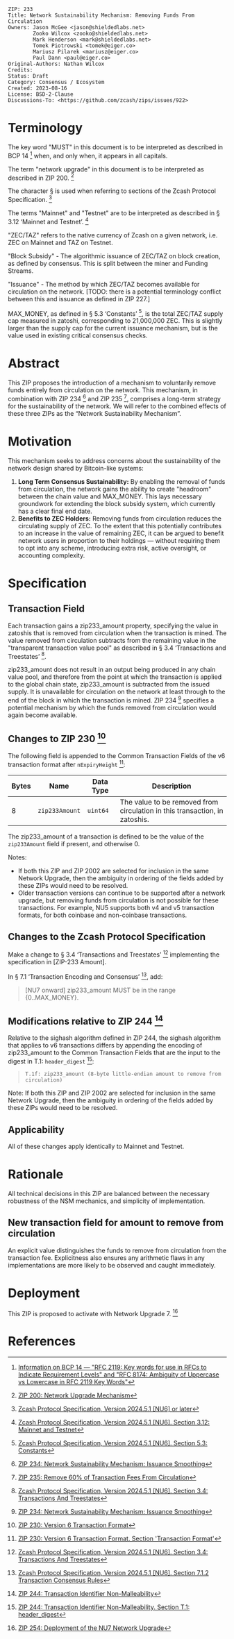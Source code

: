 ```
ZIP: 233
Title: Network Sustainability Mechanism: Removing Funds From Circulation
Owners: Jason McGee <jason@shieldedlabs.net>
        Zooko Wilcox <zooko@shieldedlabs.net>
        Mark Henderson <mark@shieldedlabs.net>
        Tomek Piotrowski <tomek@eiger.co>
        Mariusz Pilarek <mariusz@eiger.co>
        Paul Dann <paul@eiger.co>
Original-Authors: Nathan Wilcox
Credits:
Status: Draft
Category: Consensus / Ecosystem
Created: 2023-08-16
License: BSD-2-Clause
Discussions-To: <https://github.com/zcash/zips/issues/922>
```


# Terminology

The key word "MUST" in this document is to be interpreted as described in
BCP 14 [^BCP14] when, and only when, it appears in all capitals.

The term "network upgrade" in this document is to be interpreted as described
in ZIP 200. [^zip-0200]

The character § is used when referring to sections of the Zcash Protocol
Specification. [^protocol]

The terms "Mainnet" and "Testnet" are to be interpreted as described in
§ 3.12 ‘Mainnet and Testnet’. [^protocol-networks]

"ZEC/TAZ" refers to the native currency of Zcash on a given network, i.e.
ZEC on Mainnet and TAZ on Testnet.

"Block Subsidy" - The algorithmic issuance of ZEC/TAZ on block creation, as
defined by consensus. This is split between the miner and Funding Streams.

"Issuance" - The method by which ZEC/TAZ becomes available for circulation
on the network. [TODO: there is a potential terminology conflict between
this and issuance as defined in ZIP 227.]

$\mathsf{MAX\_MONEY}$, as defined in § 5.3 ‘Constants’ [^protocol-constants],
is the total ZEC/TAZ supply cap measured in zatoshi, corresponding to
21,000,000 ZEC. This is slightly larger than the supply cap for the current
issuance mechanism, but is the value used in existing critical consensus
checks.


# Abstract

This ZIP proposes the introduction of a mechanism to voluntarily remove funds
entirely from circulation on the network. This mechanism, in combination with
ZIP 234 [^zip-0234] and ZIP 235 [^zip-0235], comprises a long-term strategy for
the sustainability of the network. We will refer to the combined effects of
these three ZIPs as the “Network Sustainability Mechanism”.


# Motivation

This mechanism seeks to address concerns about the sustainability of the network
design shared by Bitcoin-like systems:

1. **Long Term Consensus Sustainability:** By enabling the removal of funds from
   circulation, the network gains the ability to create "headroom" between the
   chain value and $\mathsf{MAX\_MONEY}$. This lays necessary groundwork for
   extending the block subsidy system, which currently has a clear final end
   date.
2. **Benefits to ZEC Holders:** Removing funds from circulation reduces the
   circulating supply of ZEC. To the extent that this potentially contributes to
   an increase in the value of remaining ZEC, it can be argued to benefit network
   users in proportion to their holdings — without requiring them to opt into any
   scheme, introducing extra risk, active oversight, or accounting complexity.


# Specification

## Transaction Field

Each transaction gains a $\mathsf{zip233\_amount}$ property, specifying the
value in zatoshis that is removed from circulation when the transaction is
mined. The value removed from circulation subtracts from the remaining value in
the "transparent transaction value pool" as described in § 3.4 ‘Transactions and
Treestates’ [^protocol-transactions].

$\mathsf{zip233\_amount}$ does not result in an output being produced in any
chain value pool, and therefore from the point at which the transaction is
applied to the global chain state, $\mathsf{zip233\_amount}$ is subtracted from
the issued supply. It is unavailable for circulation on the network at least
through to the end of the block in which the transaction is mined. ZIP 234
[^zip-0234] specifies a potential mechanism by which the funds removed from
circulation would again become available.

## Changes to ZIP 230 [^zip-0230]

The following field is appended to the Common Transaction Fields of the v6
transaction format after `nExpiryHeight` [^zip-0230-transaction-format]:

| Bytes | Name           | Data Type | Description                                                                |
|-------|----------------|-----------|----------------------------------------------------------------------------|
|   8   | `zip233Amount` | `uint64`  | The value to be removed from circulation in this transaction, in zatoshis. |

The $\mathsf{zip233\_amount}$ of a transaction is defined to be the value of the
`zip233Amount` field if present, and otherwise 0.

Notes:

* If both this ZIP and ZIP 2002 are selected for inclusion in the same Network
  Upgrade, then the ambiguity in ordering of the fields added by these ZIPs
  would need to be resolved.
* Older transaction versions can continue to be supported after a network
  upgrade, but removing funds from circulation is not possible for these
  transactions. For example, NU5 supports both v4 and v5 transaction formats,
  for both coinbase and non-coinbase transactions.

## Changes to the Zcash Protocol Specification

Make a change to § 3.4 ‘Transactions and Treestates’ [^protocol-transactions]
implementing the specification in [ZIP-233 Amount].

In § 7.1 ‘Transaction Encoding and Consensus’ [^protocol-txnconsensus], add:

> [NU7 onward] $\mathsf{zip233\_amount}$ MUST be in the range $\{ 0 .. \mathsf{MAX\_MONEY} \}$.

## Modifications relative to ZIP 244 [^zip-0244]

Relative to the sighash algorithm defined in ZIP 244, the sighash algorithm
that applies to v6 transactions differs by appending the encoding of
$\mathsf{zip233\_amount}$ to the Common Transaction Fields that are the input
to the digest in T.1: `header_digest` [^zip-0244-t-1-header-digest]:

>     T.1f: zip233_amount (8-byte little-endian amount to remove from circulation)

Note: If both this ZIP and ZIP 2002 are selected for inclusion in the same
Network Upgrade, then the ambiguity in ordering of the fields added by these
ZIPs would need to be resolved.

## Applicability

All of these changes apply identically to Mainnet and Testnet.


# Rationale

All technical decisions in this ZIP are balanced between the necessary
robustness of the NSM mechanics, and simplicity of implementation.

## New transaction field for amount to remove from circulation

An explicit value distinguishes the funds to remove from circulation from
the transaction fee. Explicitness also ensures any arithmetic flaws in any
implementations are more likely to be observed and caught immediately.


# Deployment

This ZIP is proposed to activate with Network Upgrade 7. [^zip-0254]


# References

[^BCP14]: [Information on BCP 14 — "RFC 2119: Key words for use in RFCs to Indicate Requirement Levels" and "RFC 8174: Ambiguity of Uppercase vs Lowercase in RFC 2119 Key Words"](https://www.rfc-editor.org/info/bcp14)

[^protocol]: [Zcash Protocol Specification, Version 2024.5.1 [NU6] or later](protocol/protocol.pdf)

[^protocol-transactions]: [Zcash Protocol Specification, Version 2024.5.1 [NU6]. Section 3.4: Transactions And Treestates](protocol/protocol.pdf#transactions)

[^protocol-networks]: [Zcash Protocol Specification, Version 2024.5.1 [NU6]. Section 3.12: Mainnet and Testnet](protocol/protocol.pdf#networks)

[^protocol-constants]: [Zcash Protocol Specification, Version 2024.5.1 [NU6]. Section 5.3: Constants](protocol/protocol.pdf#constants)

[^protocol-txnconsensus]: [Zcash Protocol Specification, Version 2024.5.1 [NU6]. Section 7.1.2 Transaction Consensus Rules](protocol/protocol.pdf#txnconsensus)

[^zip-0200]: [ZIP 200: Network Upgrade Mechanism](zip-0200.rst)

[^zip-0230]: [ZIP 230: Version 6 Transaction Format](zip-0230.rst)

[^zip-0230-transaction-format]: [ZIP 230: Version 6 Transaction Format. Section 'Transaction Format'](zip-0230#transaction-format)

[^zip-0234]: [ZIP 234: Network Sustainability Mechanism: Issuance Smoothing](zip-0234.rst)

[^zip-0235]: [ZIP 235: Remove 60% of Transaction Fees From Circulation](zip-0235.rst)

[^zip-0244]: [ZIP 244: Transaction Identifier Non-Malleability](zip-0244.rst)

[^zip-0244-t-1-header-digest]: [ZIP 244: Transaction Identifier Non-Malleability. Section T.1: header_digest](zip-0244.rst#t-1-header-digest)

[^zip-0254]: [ZIP 254: Deployment of the NU7 Network Upgrade](zip-0254.rst)
